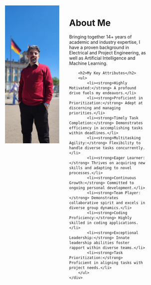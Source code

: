
<html>
<head>
    <title>Your Personal Web Page</title>
</head>
<body>

<div style="display: flex; align-items: flex-start; padding: 25px;">
    <div style="flex: 1;">
        <img src="/assets/Parliman.jpg" alt="Your Image" style="max-width: 140%; margin-right: 20px;">
    </div>
    <div style="flex: 2; padding-left: 82px;">
        <h1>About Me</h1>
        <p>
          Bringing together 14+ years of academic and industry expertise, I have a proven background in Electrical and Project Engineering, as well as Artificial Intelligence and Machine Learning. 
        </p>
        
        <h2>My Key Attributes</h2>
        <ul>
            <li><strong>Highly Motivated:</strong> A profound drive fuels my endeavors.</li>
            <li><strong>Proficient in Prioritization:</strong> Adept at discerning and managing priorities.</li>
            <li><strong>Timely Task Completion:</strong> Demonstrates efficiency in accomplishing tasks within deadlines.</li>
            <li><strong>Multitasking Agility:</strong> Flexibility to handle diverse tasks concurrently.</li>
            <li><strong>Eager Learner:</strong> Thrives on acquiring new skills and adapting to novel processes.</li>
            <li><strong>Continuous Growth:</strong> Committed to ongoing personal development.</li>
            <li><strong>Team Player:</strong> Demonstrates collaborative spirit and excels in diverse group dynamics.</li>
            <li><strong>Coding Proficiency:</strong> Highly skilled in coding applications.</li>
            <li><strong>Exceptional Leadership:</strong> Innate leadership abilities foster rapport within diverse teams.</li>
            <li><strong>Task Prioritization:</strong> Proficient in aligning tasks with project needs.</li>
        </ul>
    </div>
</div>

</body>
</html>
